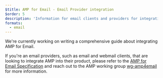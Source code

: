 ```yaml
---
$title: AMP for Email - Email Provider integration
$order: 5
description: 'Information for email clients and providers for integrating with AMP.'
formats:
  - email
---
```


We're currently working on writing a comprehensive guide about integrating AMP for Email.

If you're an email providers, such as email and webmail clients, that are looking to integrate AMP into their product,
please refer to the [AMP for Email Specification](../../../documentation/guides-and-tutorials/learn/email-spec/amp-email-format.md?format=email)
and reach out to the AMP working group [wg-amp4email](https://github.com/ampproject/wg-amp4email) for more information.
